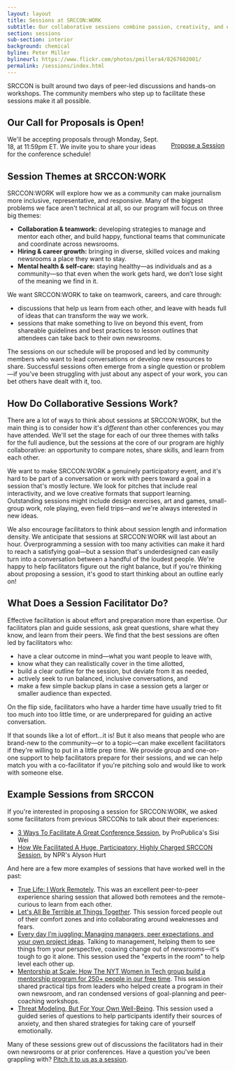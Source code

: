 ```yaml
---
layout: layout
title: Sessions at SRCCON:WORK
subtitle: Our collaborative sessions combine passion, creativity, and experience. Proposals are open through September 18.
section: sessions
sub-section: interior
background: chemical
byline: Peter Miller
bylineurl: https://www.flickr.com/photos/pmillera4/8267602001/
permalink: /sessions/index.html
---
```


SRCCON is built around two days of peer-led discussions and hands-on workshops. The community members who step up to facilitate these sessions make it all possible.

## Our Call for Proposals is Open!

<a class="btn" href="/sessions/proposals/pitch" style="float: right; margin: 1em .5em 1em 1em; display: inline-block; width: auto;">Propose a Session</a>

We'll be accepting proposals through Monday, Sept. 18, at 11:59pm ET. We invite you to share your ideas for the conference schedule!

## Session Themes at SRCCON:WORK

SRCCON:WORK will explore how we as a community can make journalism more inclusive, representative, and responsive. Many of the biggest problems we face aren't technical at all, so our program will focus on three big themes:


- **Collaboration & teamwork:** developing strategies to manage and mentor each other, and build happy, functional teams that communicate and coordinate across newsrooms.
- **Hiring & career growth:** bringing in diverse, skilled voices and making newsrooms a place they want to stay.
- **Mental health & self-care:** staying healthy—as individuals and as a community—so that even when the work gets hard, we don’t lose sight of the meaning we find in it.

We want SRCCON:WORK to take on teamwork, careers, and care through:

- discussions that help us learn from each other, and leave with heads full of ideas that can transform the way we work.
- sessions that make something to live on beyond this event, from shareable guidelines and best practices to lesson outlines that attendees can take back to their own newsrooms.

The sessions on our schedule will be proposed and led by community members who want to lead conversations or develop new resources to share. Successful sessions often emerge from a single question or problem—if you’ve been struggling with just about any aspect of your work, you can bet others have dealt with it, too.

## How Do Collaborative Sessions Work?

There are a lot of ways to think about sessions at SRCCON:WORK, but the main thing is to consider how it's _different_ than other conferences you may have attended. We'll set the stage for each of our three themes with talks for the full audience, but the sessions at the core of our program are highly collaborative: an opportunity to compare notes, share skills, and learn from each other.

We want to make SRCCON:WORK a genuinely participatory event, and it's hard to be part of a conversation or work with peers toward a goal in a session that's mostly lecture. We look for pitches that include real interactivity, and we love creative formats that support learning. Outstanding sessions might include design exercises, art and games, small-group work, role playing, even field trips—and we're always interested in new ideas.

We also encourage facilitators to think about session length and information density. We anticipate that sessions at SRCCON:WORK will last about an hour. Overprogramming a session with too many activities can make it hard to reach a satisfying goal—but a session that's underdesigned can easily turn into a conversation between a handful of the loudest people. We're happy to help facilitators figure out the right balance, but if you're thinking about proposing a session, it's good to start thinking about an outline early on!

## What Does a Session Facilitator Do?

Effective facilitation is about effort and preparation more than expertise. Our facilitators plan and guide sessions, ask great questions, share what they know, and learn from their peers. We find that the best sessions are often led by facilitators who:

- have a clear outcome in mind—what you want people to leave with,
- know what they can realistically cover in the time allotted,
- build a clear outline for the session, but deviate from it as needed,
- actively seek to run balanced, inclusive conversations, and
- make a few simple backup plans in case a session gets a larger or smaller audience than expected.

On the flip side, facilitators who have a harder time have usually tried to fit too much into too little time, or are underprepared for guiding an active conversation.

If that sounds like a lot of effort…it is! But it also means that people who are brand-new to the community—or to a topic—can make excellent facilitators if they're willing to put in a little prep time. We provide group and one-on-one support to help facilitators prepare for their sessions, and we can help match you with a co-facilitator if you're pitching solo and would like to work with someone else.

<span id="examples"></span>

## Example Sessions from SRCCON

If you're interested in proposing a session for SRCCON:WORK, we asked some facilitators from previous SRCCONs to talk about their experiences:

* [3 Ways To Facilitate A Great Conference Session](https://opennews.org/blog/srccon-facilitator-recs-one/), by ProPublica's Sisi Wei
* [How We Facilitated A Huge, Participatory, Highly Charged SRCCON Session](https://opennews.org/blog/srccon-facilitator-recs-two/), by NPR's Alyson Hurt

And here are a few more examples of sessions that have worked well in the past:

* [True Life: I Work Remotely](https://2016.srccon.org/schedule/#_session-remote-work). This was an excellent peer-to-peer experience sharing session that allowed both remotees and the remote-curious to learn from each other.
* [Let's All Be Terrible at Things Together](https://2016.srccon.org/schedule/#_session-lets-be-terrible). This session forced people out of their comfort zones and into collaborating around weaknesses and fears.
* [Every day I’m juggling: Managing managers, peer expectations, and your own project ideas](https://2016.srccon.org/schedule/#_session-juggling-expectations). Talking to management, helping them to see things from your perspective, coaxing change out of newsrooms—it's tough to go it alone. This session used the "experts in the room" to help level each other up.
* [Mentorship at Scale: How The NYT Women in Tech group build a mentorship program for 250+ people in our free time](https://2017.srccon.org/schedule/#_session-mentorship-at-scale). This session shared practical tips from leaders who helped create a program in their own newsroom, and ran condensed versions of goal-planning and peer-coaching workshops. 
* [Threat Modeling, But For Your Own Well-Being](https://2017.srccon.org/schedule/#_session-threat-modeling-well-being). This session used a guided series of questions to help participants identify their sources of anxiety, and then shared strategies for taking care of yourself emotionally.

Many of these sessions grew out of discussions the facilitators had in their own newsrooms or at prior conferences. Have a question you've been grappling with? [Pitch it to us as a session](/sessions/proposals/pitch).